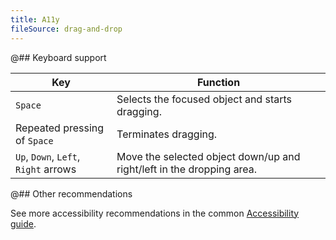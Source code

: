 ```yaml
---
title: A11y
fileSource: drag-and-drop
---
```


@## Keyboard support

| Key                                  | Function                                                              |
| ------------------------------------ | --------------------------------------------------------------------- |
| `Space`                              | Selects the focused object and starts dragging.                       |
| Repeated pressing of `Space`         | Terminates dragging.                                                  |
| `Up`, `Down`, `Left`, `Right` arrows | Move the selected object down/up and right/left in the dropping area. |

@## Other recommendations

See more accessibility recommendations in the common [Accessibility guide](/core-principles/a11y/).
